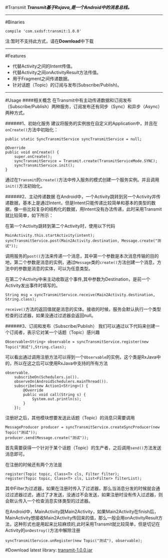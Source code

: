 #Transmit
***Transmit基于Rxjava,是一个Android中的消息总线。***
_ _ _

#Binaries
```
compile 'com.sxdsf:transmit:1.0.0'

```
注:暂时不支持此方式，请在**Download**中下载
_ _ _

#Features
- 代替Activity之间的Intent传值。
- 代替Activity之间onActivityResult方法传值。
- 用于Fragment之间传递数据。
- 针对话题（Topic）的订阅与发布(Subscribe/Publish)。

_ _ _

#Usage
####相关概念
在Transmit中有主动传递数据和订阅发布（Subscribe/Publish）两种服务，订阅发布还有同步（Sync）和异步（Async）两种方式。

######1、初始化服务
建议将服务的实例放在自定义的Application中，并且在`onCreate()`方法中初始化：
```
public static SyncTransmitService syncTransmitService = null;

@Override
public void onCreate() {
    super.onCreate();
    syncTransmitService = Transmit.create(TransmitServiceMode.SYNC);
    syncTransmitService.init();
}
```
通过在`Transmit`的`create()`方法中传入服务的模式创建一个服务实例。并且调用`init()`方法初始化。

######2、主动传递数据
在Android中，一个Activity跳转到另一个Activity并传递数据，基本上是通过Intent，但是Intent只能传递比较简单和基本的类型的数据，像一些比较复杂的结构化的数据，用Intent没有办法传递，此时采用Transmit就比较简单，如下所示：

在第一个Activity跳转到第二个Activity时，使用以下代码
```
MainActivity.this.startActivity(intent);
syncTransmitService.post(Main2Activity.destination, Message.create("测试"));
```
调用服务的`post()`方法来传递一个消息，其中第一个参数是本次消息传输的目的地，第二个参数是消息的实例，通过`Message`类的`create()`方法创建一个消息，方法中的参数是消息的实体，可以为任意类型。

在第二个Activity中来主动收取这个事件,其中参数为Destination，是前一个Activity发出事件时填写的。
```
String msg = syncTransmitService.receive(Main2Activity.destination, String.class);
```
`receive()`方法的返回值就是消息的实体。接收的时候，服务会默认执行一个类型检查的过滤器，如果没通过过滤器会返回null。

######3、订阅和发布（Subscribe/Publish）
我们可以通过以下代码来创建一个订阅者，表示它对某一个话题（Topic）感兴趣
```
Observable<String> observable = syncTransmitService.register(new Topic("测试"),String.class);
```
可以看出通过调用注册方法可以得到一个`Observable`的实例，这个类是RxJava中的，所以在这之后可以使用RxJava中支持的所有方法
```
observable.
	subscribeOn(Schedulers.io()).
    observeOn(AndroidSchedulers.mainThread()).
    subscribe(new Action1<String>() {
    	@Override
    	public void call(String s) {
    		System.out.println(s);
    	}
    });
```
注册好之后，其他模块想要发送此话题（Topic）的消息只需要调用
```
MessageProducer producer = syncTransmitService.createSyncProducer(new Topic("测试"));
producer.send(Message.create("测试"));
```
首先需要获得一个针对于某个话题（Topic）的生产者，之后调用`send()`方法发送消息即可。

在注册的时候还有两个方法是
```
register(Topic topic, Class<T> cls, Filter filter);
register(Topic topic, Class<T> cls, List<Filter> filterList);
```
其中Filter为过滤器，如果在注册时传入了过滤器，那么当消息分发的时候就会通过过滤器过滤，通过了才发送，没通过不会发送，如果注册时没有传入过滤器，则会默认传入一个检查消息实体类型的过滤器。

在Android中，MainActivity跳Main2Activity，如果Main2Activity在finish后，MainActivity想接收Main2Activity传回来的值，那么一般会用onActivityResult方法，这种形式也是用起来比较麻烦的,此时采用Transmit就比较简单，但是切记在Activity的`onDestroy()`方法中解除注册
```
syncTransmitService.unRegister(new Topic("测试"), observable);
```

#Download
latest library: [transmit-1.0.0.jar](https://github.com/SxdsF/Transmit/blob/master/library/transmit-1.0.0.jar)
